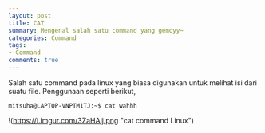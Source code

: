 ```yaml
---
layout: post
title: CAT
summary: Mengenal salah satu command yang gemoyy~
categories: Command
tags: 
- Command
comments: true
---
```


Salah satu command pada linux yang biasa digunakan untuk melihat isi dari suatu file. Penggunaan seperti berikut,

<code>mitsuha@LAPTOP-VNPTM1TJ:~$ cat wahhh</code>

!(https://i.imgur.com/3ZaHAij.png "cat command Linux")